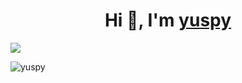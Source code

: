 <h1 align="center">Hi 👋, I'm <a href="" target="blank">
yuspy</a></h1>
                                                        
<a href="https://discord.com/users/1286818847692689606" target="_blank">
   <img src="https://lanyard-profile-readme.vercel.app/api/1286818847692689606?theme=black&bg=1E2D35&animated=true&hideDiscrim=false&borderRadius=20px">
</a>

<p align="left"> <img src="https://komarev.com/ghpvc/?username=yuspy&label=Profile%20views&color=0e75b6&style=flat" alt="yuspy" /> </p>
